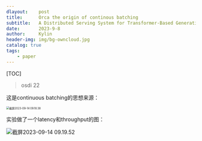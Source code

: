```yaml
---
dlayout:    post
title:      Orca the origin of continous batching
subtitle:   A Distributed Serving System for Transformer-Based Generative Models
date:       2023-9-8
author:     Kylin
header-img: img/bg-owncloud.jpg
catalog: true
tags:
    - paper
---
```




[TOC]

> osdi 22



这是continuous batching的思想来源：

<img src="http://kylinhub.oss-cn-shanghai.aliyuncs.com/uPic/%E6%88%AA%E5%B1%8F2023-09-14%2009.18.38.png" alt="截屏2023-09-14 09.18.38" style="zoom:50%;" />



实验做了一个latency和throughput的图：

![截屏2023-09-14 09.19.52](http://kylinhub.oss-cn-shanghai.aliyuncs.com/uPic/%E6%88%AA%E5%B1%8F2023-09-14%2009.19.52.png)
